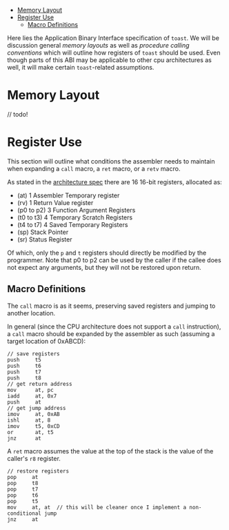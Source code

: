 - [Memory Layout](#memory-layout)
- [Register Use](#register-use)
  - [Macro Definitions](#macro-definitions)


Here lies the Application Binary Interface specification of `toast`. We will be discussion general *memory layouts* as well as *procedure calling conventions* which will outline how registers of `toast` should be used. Even though parts of this ABI may be applicable to other cpu architectures as well, it will make certain `toast`-related assumptions.

# Memory Layout
// todo!

# Register Use

This section will outline what conditions the assembler needs to maintain when expanding a `call` macro, a `ret` macro, or a `retv` macro.

As stated in the [architecture spec](./arch.md) there are 16 16-bit registers, allocated as:

* (at) 1 Assembler Temporary register 
* (rv) 1 Return Value register
* (p0 to p2) 3 Function Argument Registers 
* (t0 to t3) 4 Temporary Scratch Registers 
* (t4 to t7) 4 Saved Temporary Registers
* (sp) Stack Pointer
* (sr) Status Register

Of which, only the `p` and `t` registers should directly be modified by the programmer. Note that p0 to p2 can be used by the caller if the callee does not expect any arguments, but they will not be restored upon return.

## Macro Definitions

The `call` macro is as it seems, preserving saved registers and jumping to another location.

In general (since the CPU architecture does not support a `call` instruction), a `call` macro should be expanded by the assembler as such (assuming a target location of 0xABCD):

```
// save registers
push     t5
push     t6
push     t7
push     t8
// get return address
mov      at, pc
iadd     at, 0x7    
push     at
// get jump address
imov     at, 0xAB
ishl     at, 8
imov     t5, 0xCD
or       at, t5
jnz      at
```

A `ret` macro assumes the value at the top of the stack is the value of the caller's `r8` register.

```
// restore registers
pop     at
pop     t8
pop     t7
pop     t6
pop     t5
mov     at, at  // this will be cleaner once I implement a non-conditional jump
jnz     at
```

